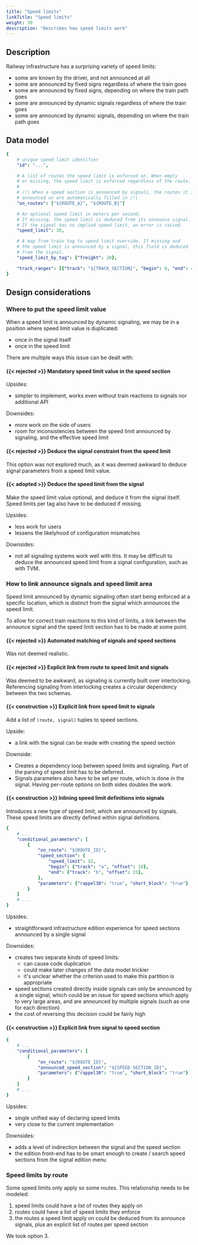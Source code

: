 ```yaml
---
title: "Speed limits"
linkTitle: "Speed limits"
weight: 30
description: "Describes how speed limits work"
---
```


## Description

Railway infrastructure has a surprising variety of speed limits:
 - some are known by the driver, and not announced at all
 - some are announced by fixed signs regardless of where the train goes
 - some are announced by fixed signs, depending on where the train path goes
 - some are announced by dynamic signals regardless of where the train goes
 - some are announced by dynamic signals, depending on where the train path goes

## Data model

```yaml
{
    # unique speed limit identifier
    "id": "...",

    # A list of routes the speed limit is enforced on. When empty
    # or missing, the speed limit is enforced regardless of the route.
    #
    # /!\ When a speed section is announced by signals, the routes it is
    # announced on are automatically filled in /!\
    "on_routes": ["${ROUTE_A}", "${ROUTE_B}"]

    # An optional speed limit in meters per second.
    # If missing, the speed limit is deduced from its announce signal.
    # If the signal has no implied speed limit, an error is raised.
    "speed_limit": 30,

    # A map from train tag to speed limit override. If missing and
    # the speed limit is announced by a signal, this field is deduced
    # from the signal.
    "speed_limit_by_tag": {"freight": 20},

    "track_ranges": [{"track": "${TRACK_SECTION}", "begin": 0, "end": 42, "applicable_directions": "START_TO_STOP"}],
}
```

## Design considerations

### Where to put the speed limit value

When a speed limit is announced by dynamic signaling, we may be in a position where speed limit value is duplicated:
 - once in the signal itself
 - once in the speed limit

There are multiple ways this issue can be dealt with:

#### {{< rejected >}} Mandatory speed limit value in the speed section

Upsides:
- simpler to implement, works even without train reactions to signals nor additional API

Downsides:
- more work on the side of users
- room for inconsistencies between the speed limit announced by signaling, and the effective speed limit

#### {{< rejected >}} Deduce the signal constraint from the speed limit

This option was not explored much, as it was deemed awkward
to deduce signal parameters from a speed limit value.

#### {{< adopted >}} Deduce the speed limit from the signal

Make the speed limit value optional, and deduce it from the signal itself.
Speed limits per tag also have to be deduced if missing.

Upsides:
 - less work for users
 - lessens the likelyhood of configuration mismatches

Downsides:
 - not all signaling systems work well with this. It may be difficult to deduce the announced speed limit from a signal configuration, such as with TVM.

### How to link announce signals and speed limit area

Speed limit announced by dynamic signaling often start being enforced at a specific location,
which is distinct from the signal which announces the speed limit.

To allow for correct train reactions to this kind of limits, a link between the announce signal
and the speed limit section has to be made at some point.

#### {{< rejected >}} Automated matching of signals and speed sections

Was not deemed realistic.

#### {{< rejected >}} Explicit link from route to speed limit and signals

Was deemed to be awkward, as signaling is currently built over interlocking.
Referencing signaling from interlocking creates a circular dependency between the two schemas.

#### {{< construction >}} Explicit link from speed limit to signals

Add a list of `(route, signal)` tuples to speed sections.

Upside:
 - a link with the signal can be made with creating the speed section

Downside:
 - Creates a dependency loop between speed limits and signaling. Part of the parsing of speed limit has to be deferred.
 - Signals parameters also have to be set per route, which is done in the signal. Having per-route options on both sides doubles the work.


#### {{< construction >}} Inlining speed limit definitions into signals

Introduces a new type of speed limit, which are announced by signals.
These speed limits are directly defined within signal definitions.

```yaml
{
    # ...
    "conditional_parameters": [
        {
            "on_route": "${ROUTE_ID}",
            "speed_section": {
                "speed_limit": 42,
                "begin": {"track": "a", "offset": 10},
                "end": {"track": "b", "offset": 15},
            },
            "parameters": {"rappel30": "true", "short_block": "true"}
        }
    ]
    # ...
}
```

Upsides:
 - straightforward infrastructure edition experience for speed sections announced by a single signal

Downsides:
 - creates two separate kinds of speed limits:
   - can cause code duplication
   - could make later changes of the data model trickier
   - it's unclear whether the criterion used to make this partition is appropriate
 - speed sections created directly inside signals can only be announced by a single signal, which could be an issue for speed sections which apply to very large areas, and are announced by multiple signals (such as one for each direction)
 - the cost of reversing this decision could be fairly high

#### {{< construction >}} Explicit link from signal to speed section

```yaml
{
    # ...
    "conditional_parameters": [
        {
            "on_route": "${ROUTE_ID}",
            "announced_speed_section": "${SPEED_SECTION_ID}",
            "parameters": {"rappel30": "true", "short_block": "true"}
        }
    ]
    # ...
}
```
Upsides:
 - single unified way of declaring speed limits
 - very close to the current implementation

Downsides:
 - adds a level of indirection between the signal and the speed section
 - the edition front-end has to be smart enough to create / search speed sections from the signal edition menu

### Speed limits by route

Some speed limits only apply so some routes. This relationship needs to be modeled:

1) speed limits could have a list of routes they apply on
2) routes could have a list of speed limits they enforce
3) the routes a speed limit apply on could be deduced from its announce signals, plus an explicit list of routes per speed section

We took option 3.
